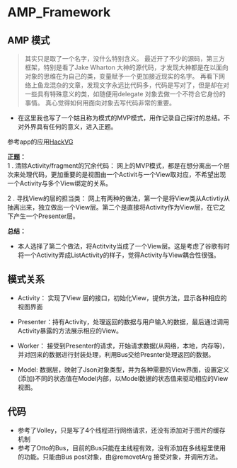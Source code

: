 # AMP_Framework



## AMP 模式 ##

> 其实只是取了一个名字，没什么特别含义。
> 最近开了不少的源码，第三方框架，特别是看了Jake Wharton 大神的源代码，才发现大神都是在以面向对象的思维在为自己的类，变量赋予一个更加接近现实的名字。
> 再看下网络上鱼龙混杂的文章，发现文字永远比代码多，代码是写对了，但是却在对一些具有特殊意义的类，如随便用delegate 对象去做一个不符合它身份的事情。
> 真心觉得如何用面向对象去写代码非常的重要。

- 在这里我也写了一个姑且称为模式的MVP模式，用作记录自己探讨的总结。不对外界具有任何的意义，进入正题。
 
参考app的应用<a href = "https://github.com/saulmm/Material-Movies">HackVG </a>

**正题：**  
1 .   清除Activity/fragment的冗余代码：
 网上的MVP模式，都是在想分离出一个层次来处理代码，更加重要的是视图由一个Activit与一个View取对应，不希望出现一个Activity与多个View绑定的关系。
 
2 .  寻找View的层的担当类：
 网上有两种的做法，第一个是将View类从Activtiy从抽离出来，独立做出一个View层。第二个是直接将Activity作为View层，在它之下产生一个Presenter层。

**总结：**
- 本人选择了第二个做法，将Actitvity当成了一个View层。这是考虑了谷歌有时将一个Activity弄成ListActivity的样子，觉得Activity与View耦合性很强。

## 模式关系 ##
- Activity： 实现了View 层的接口，初始化View，提供方法，显示各种相应的视图界面

- Presenter：持有Activity，处理返回的数据与用户输入的数据，最后通过调用Activity暴露的方法展示相应的View。

- Worker： 接受到Presenter的请求，开始请求数据(从网络，本地，内存等)，并对回来的数据进行封装处理，利用Bus交给Presnter处理返回的数据。

- Model: 数据层，映射了Json对象类型，并为各种需要的View界面，设置定义(添加)不同的状态值在Model内部，以Model数据的状态值来驱动相应的View视图。


## 代码 ##
- 参考了Volley，只是写了4个线程进行网络请求，还没有添加对于图片的缓存机制
- 参考了Otto的Bus，目前的Bus只能在主线程有效，没有添加在多线程里使用的功能。只能由Bus post对象，由@removetArg 接受对象，并调用方法。




 




